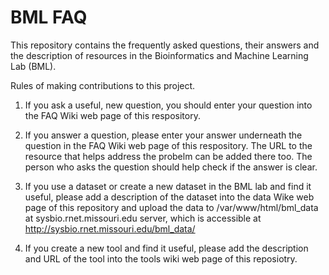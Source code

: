 # BML FAQ
This repository contains the frequently asked questions, their answers and the description of resources in the Bioinformatics and Machine Learning Lab (BML).


Rules of making contributions to this project.


1. If you ask a useful, new question, you should enter your question into the FAQ Wiki web page of this respository.

2. If you answer a question, please enter your answer underneath the question in the FAQ Wiki web page of this respository. The URL to the resource that helps address the probelm can be added there too. The person who asks the question should help check if the answer is clear. 

3. If you use a dataset or create a new dataset in the BML lab and find it useful, please add a description of the dataset into the data Wike web page of this repository and upload the data to /var/www/html/bml_data at sysbio.rnet.missouri.edu server, which is accessible at http://sysbio.rnet.missouri.edu/bml_data/

4. If you create a new tool and find it useful, please add the description and URL of the tool into the tools wiki web page of this reposiotry. 

